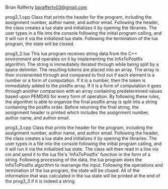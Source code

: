 Brian Rafferty bprafferty03@gmail.com

prog3_1.cpp Class that prints the header for the program, including the assignment number, author name, and author email.
Following the header, the class creates a lua state and initializes it by opening the libraries. The user types 
in a file into the console following the initial program calling, and it will run it via the initialized lua state. 
Following the termination of the lua program, the state will be closed.

prog3_2.lua This lua program receives string data from the C++ environment and operates on it by implementing 
the InfixToPostfix algorithm. The string is immediately iterated through while being split by a space delimiter.
The resulting tokens are placed into an array. The array is then incremented through and compared to find out if
each element is a number or a form of computation. If it is a number, then the token is immediately added to the
postfix array. If it is a form of computation it goes through another comparison with an array containing predetermined 
values based upon PEMDAS for every form of operation. By following these rules, the algorithm is able to organize 
the final postfix array is split into a string containing the postfix order. Before returning the final string, the
assignment header is printed which includes the assignment number, author name, and author email.

prog3_3.cpp Class that prints the header for the program, including the assignment number, author name, and author email.
Following the header, the class creates a lua state and initializes it by opening the libraries. The user types 
in a file into the console following the initial program calling, and it will run it via the initialized lua state. 
The class will then read in a line via cin and send it to the lua file's 'InfixToPostfix' function in the form of 
a string. Following processing of the data, the lua program does the InfixToPostfix algorithm to rearrange the input.
Following the operations and termination of the lua program, the state will be closed. All of the information that was 
calculated in the lua state will be printed at the end of the prog3_3 if it is indeed a string. 